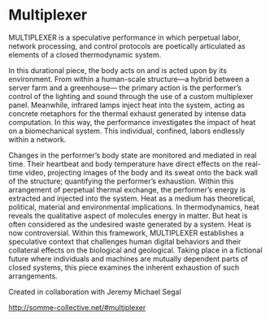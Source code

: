 # Multiplexer

<source code for multiplexer suits>


MULTIPLEXER is a speculative performance in which perpetual labor, network processing, and control protocols are poetically articulated as elements of a closed thermodynamic system. 

In this durational piece, the body acts on and is acted upon by its environment. From within a human-scale structure—a hybrid between a server farm and a greenhouse— the primary action is the performer’s control of the lighting and sound through the use of a custom multiplexer panel. Meanwhile, infrared lamps inject heat into the system, acting as concrete metaphors for the thermal exhaust generated by intense data computation. In this way, the performance investigates the impact of heat on a biomechanical system. This individual, confined, labors endlessly within a network. 

Changes in the performer’s body state are monitored and mediated in real time. Their heartbeat and body temperature have direct effects on the real-time video, projecting images of the body and its sweat onto the back wall of the structure; quantifying the performer’s exhaustion. Within this arrangement of perpetual thermal exchange, the performer’s energy is extracted and injected into the system. 
Heat as a medium has theoretical, political, material and environmental implications. In thermodynamics, heat reveals the qualitative aspect of molecules energy in matter. But heat is often considered as the undesired waste generated by a system. Heat is now controversial. Within this framework, MULTIPLEXER establishes a speculative context that challenges human digital behaviors and their collateral effects on the biological and geological. Taking place in a fictional future where individuals and machines are mutually dependent parts of closed systems, this piece examines the inherent exhaustion of such arrangements. 

Created in collaboration with Jeremy Michael Segal


http://somme-collective.net/#multiplexer
